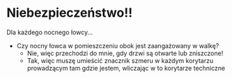# Niebezpieczeństwo!!

Dla każdego nocnego łowcy...


- Czy nocny łowca w pomieszczeniu obok jest zaangażowany w walkę?
    - Nie, więc przechodzi do mnie, gdy drzwi są otwarte lub zniszczone!
    - Tak, więc muszę umieścić znacznik szmeru w każdym korytarzu prowadzącym tam gdzie jestem, wliczając w to korytarze techniczne

